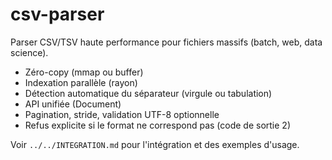 # csv-parser

Parser CSV/TSV haute performance pour fichiers massifs (batch, web, data science).

- Zéro-copy (mmap ou buffer)
- Indexation parallèle (rayon)
- Détection automatique du séparateur (virgule ou tabulation)
- API unifiée (Document)
- Pagination, stride, validation UTF-8 optionnelle
- Refus explicite si le format ne correspond pas (code de sortie 2)

Voir `../../INTEGRATION.md` pour l'intégration et des exemples d'usage.
